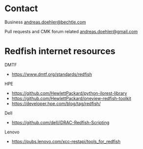 # Contact

Business
andreas.doehler@bechtle.com

Pull requests and CMK forum related
andreas.doehler@gmail.com

# Redfish internet resources

DMTF
- https://www.dmtf.org/standards/redfish

HPE
- https://github.com/HewlettPackard/python-ilorest-library
- https://github.com/HewlettPackard/oneview-redfish-toolkit
- https://developer.hpe.com/blog/tag/redfish/

Dell
- https://github.com/dell/iDRAC-Redfish-Scripting

Lenovo
- https://pubs.lenovo.com/xcc-restapi/tools_for_redfish
